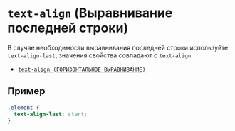 # `text-align` (Выравнивание последней строки)

В случае необходимости выравнивания последней строки используйте `text-align-last`, значения свойства совпадают с `text-align`.

- [`text-align (ГОРИЗОНТАЛЬНОЕ ВЫРАВНИВАНИЕ)`](<./text-align (ГОРИЗОНТАЛЬНОЕ ВЫРАВНИВАНИЕ).md>)

## Пример

```css
.element {
  text-align-last: start;
}
```
